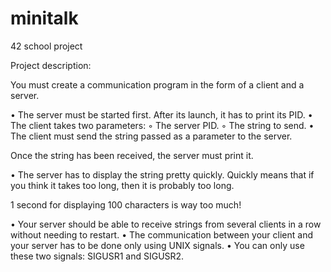 # minitalk
42 school project

Project description:

You must create a communication program in the form of a client and a server.

• The server must be started first. After its launch, it has to print its PID.
• The client takes two parameters:
◦ The server PID.
◦ The string to send.
• The client must send the string passed as a parameter to the server.

Once the string has been received, the server must print it.

• The server has to display the string pretty quickly. Quickly means that if you think
it takes too long, then it is probably too long.

1 second for displaying 100 characters is way too much!

• Your server should be able to receive strings from several clients in a row without
needing to restart.
• The communication between your client and your server has to be done only using
UNIX signals.
• You can only use these two signals: SIGUSR1 and SIGUSR2.
